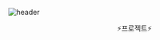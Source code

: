 ![header](https://capsule-render.vercel.app/api?type=rounded&color=timeAuto&height=200&section=header&text=Developer%20cheondi&fontSize=80)

<center> ⚡프로젝트⚡ </center>



<!--
**cheondi/cheondi** is a ✨ _special_ ✨ repository because its `README.md` (this file) appears on your GitHub profile.

Here are some ideas to get you started:

- 🔭 I’m currently working on ...
- 🌱 I’m currently learning ...
- 👯 I’m looking to collaborate on ...
- 🤔 I’m looking for help with ...
- 💬 Ask me about ...
- 📫 How to reach me: ...
- 😄 Pronouns: ...
- ⚡ Fun fact: ...
-->

